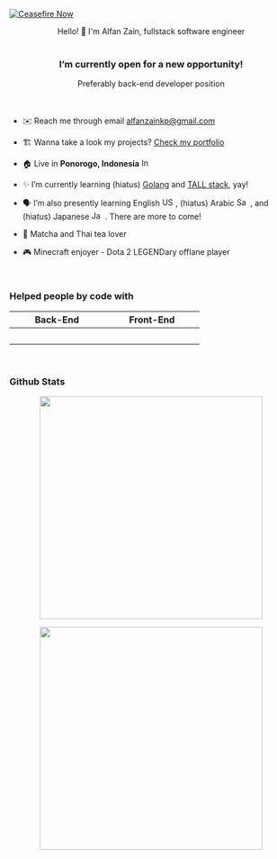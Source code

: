[![Ceasefire Now](https://badge.techforpalestine.org/default)](https://techforpalestine.org/learn-more)

<div align="center">Hello! 👋 I'm Alfan Zain, fullstack software engineer</div>  
  
<br />

<div align="center"><b><h3>I’m currently open for a new opportunity!</h3></b>
Preferably back-end developer position</div>

<br />
<br />

- ✉️ Reach me through email alfanzainkp@gmail.com

- 🏗 Wanna take a look my projects? [Check my portfolio](https://www.notion.so/alfanzain/Alfan-Zain-s-Portfolio-f021212cc2e840aba33826efc6032731)

- 🏠 Live in <b>Ponorogo, Indonesia</b> <img
  src="https://flagcdn.com/20x15/id.png"
  srcset="https://flagcdn.com/40x30/id.png 2x,
    https://flagcdn.com/60x45/id.png 3x"
  width="20"
  height="15"
  alt="Indonesia">
  
- ✨ I’m currently learning (hiatus) [Golang](https://golang.org/)  and [TALL stack](https://tallstack.dev/), yay!
  
- 🗣️ I’m also presently learning English <img
  src="https://flagcdn.com/20x15/us.png"
  srcset="https://flagcdn.com/40x30/us.png 2x,
    https://flagcdn.com/60x45/us.png 3x"
  width="20"
  height="15"
  alt="USA"> , (hiatus) Arabic <img
  src="https://flagcdn.com/20x15/sa.png"
  srcset="https://flagcdn.com/40x30/sa.png 2x,
    https://flagcdn.com/60x45/sa.png 3x"
  width="20"
  height="15"
  alt="Saudi Arabia"> , and (hiatus) Japanese <img
  src="https://flagcdn.com/20x15/jp.png"
  srcset="https://flagcdn.com/40x30/jp.png 2x,
    https://flagcdn.com/60x45/jp.png 3x"
  width="20"
  height="15"
  alt="Japan"> . There are more to come!
  
- 🍵 Matcha and Thai tea lover

- 🎮 Minecraft enjoyer - Dota 2 LEGENDary offlane player
  

<br/>  


<h3>Helped people by code with</h3>
<table align="center">
	<tr>
        <th align="center" width="153">
        Back-End
	    </th>
	    <th align="center" width="153">
        Front-End
	    </th>
	</tr>
	<tr>
        <th align="left" valign="top" width="153">
	        <img alt="" src="https://img.shields.io/badge/PHP-777BB4?style=for-the-badge&logo=php&logoColor=white" />
	        <img alt="" src="https://img.shields.io/badge/Laravel-FF2D20?style=for-the-badge&logo=laravel&logoColor=white" />
		<img alt="" src="https://img.shields.io/badge/Livewire-4E56A6?logo=livewire&logoColor=fff&style=for-the-badge" />
			<img alt="" src="https://img.shields.io/badge/TypeScript-007ACC?style=for-the-badge&logo=typescript&logoColor=white" />
			<img alt="" src="https://img.shields.io/badge/Node.js-43853D?style=for-the-badge&logo=node.js&logoColor=white" />
			<img alt="" src="https://img.shields.io/badge/Express.js-404D59?style=for-the-badge" />
			<img alt="" src="https://img.shields.io/badge/sequelize-323330?style=for-the-badge&logo=sequelize&logoColor=blue" />
	  	    <img alt="" src="https://img.shields.io/badge/Go-00ADD8?style=for-the-badge&logo=go&logoColor=white" />
			<img alt="" src="https://img.shields.io/badge/MySQL-005C84?style=for-the-badge&logo=mysql&logoColor=white" />
			<img alt="" src="https://img.shields.io/badge/PostgreSQL-316192?style=for-the-badge&logo=postgresql&logoColor=white" />
			<img alt="" src="https://img.shields.io/badge/MongoDB-4EA94B?style=for-the-badge&logo=mongodb&logoColor=white" />
	    </th>
	    <th align="right" valign="top" width="153">
	    	<img alt="" src="https://img.shields.io/badge/Vue.js-35495E?style=for-the-badge&logo=vue.js&logoColor=4FC08D" />
			<img alt="" src="https://img.shields.io/badge/React-20232A?style=for-the-badge&logo=react&logoColor=61DAFB" />
	  	    <img alt="" src="https://img.shields.io/badge/Angular-DD0031?style=for-the-badge&logo=angular&logoColor=white" />
	  	    <img alt="" src="https://img.shields.io/badge/Redux-593D88?style=for-the-badge&logo=redux&logoColor=white" />
	    </th>
	</tr>
</table>

<br/> 


<h3>Github Stats</h3>  
<p align=center>
  <div align=center>
    <a href="#">
      <img width=396 align="center" src="https://github-readme-stats.vercel.app/api/top-langs/?username=alfanzain&theme=dark&hide_border=false&include_all_commits=false&count_private=false&layout=compact" />
    </a>
  </div>
</p>
<p align=center>
  <div align=center>
    <a href="#" title="Go to Source">
      <img align="center" width=396 src="https://github-readme-stats.vercel.app/api?username=alfanzain&theme=dark&hide_border=false&include_all_commits=false&count_private=false" />
    </a>
  </div>
</p>
